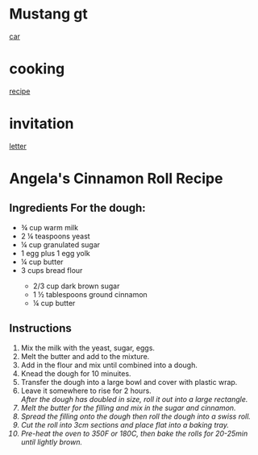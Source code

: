 <body>

<h1>Mustang gt</h1>
<a href="./index.html/car.jpg">car</a>

<h1>cooking</h1>
<a href="./index.html/list for cooking.html">recipe</a>

<h1>invitation</h1>
<a href="./index.html/1.html">letter</a>


<h1> Angela's Cinnamon Roll Recipe</h1>
<h2> Ingredients For the dough:</h2>
<ul> 
<li>¾ cup warm milk</li>
<li>2 ¼ teaspoons yeast</li>
<li>¼ cup granulated sugar</li>
<li>1 egg plus 1 egg yolk</li>
<li> ¼ cup butter</li>
<li> 3 cups bread flour</li>

 
<ul>
<li>2/3 cup dark brown sugar</li>
<li> 1 ½ tablespoons ground cinnamon</li>
<li> ¼ cup butter</li>
</ul>
</ul>
<h2> Instructions</h2>
<ol>
<li> Mix the milk with the yeast, sugar, eggs.</li>
<li> Melt the butter and add to the mixture.</li>
<li> Add in the flour and mix until combined into a dough.</li>
<li> Knead the dough for 10 minuites.</li>
<li> Transfer the dough into a large bowl and cover with plastic wrap.</li>
<li> Leave it somewhere to rise for 2 hours.</li>
<i> After the dough has doubled in size, roll it out into a large rectangle.
<li> Melt the butter for the filling and mix in the sugar and cinnamon.</li>
<li> Spread the filling onto the dough then roll the dough into a swiss roll.</li>
<li> Cut the roll into 3cm sections and place flat into a baking tray.</li>
<li> Pre-heat the oven to 350F or 180C, then bake the rolls for 20-25min until lightly brown.</li>
</i></ol><i>

</i></body>
